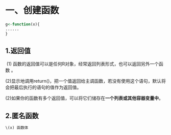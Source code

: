# 一、创建函数

```R
g<-function(x){
......
}
```

## 1.返回值

​	(1) 函数的返回值可以是任何R对象，经常返回列表形式，也可以返回另外一个函数 。

​	(2)显示地调用return()，把一个值返回给主调函数，若没有使用这个语句，默认将会把最后执行的语句的值作为返回值。

​	(2)如果你的函数有多个返回值，可以将它们储存在**一个列表或其他容器变量中**。

## 2.匿名函数

```R
\(x) 函数体
```

